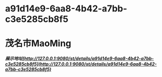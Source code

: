 # a91d14e9-6aa8-4b42-a7bb-c3e5285cb8f5
# 茂名市MaoMing
##### 展示地址[http://127.0.0.1:9080/st/details/a91d14e9-6aa8-4b42-a7bb-c3e5285cb8f5](http://127.0.0.1:9080/st/details/a91d14e9-6aa8-4b42-a7bb-c3e5285cb8f5)